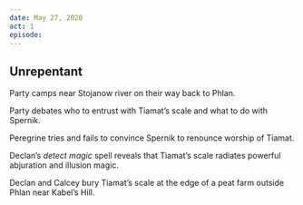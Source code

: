 ```yaml
---
date: May 27, 2020
act: 1
episode: 
---
```

##  Unrepentant

Party camps near Stojanow river on their way back to Phlan.

Party debates who to entrust with Tiamat’s scale and what to do with Spernik.

Peregrine tries and fails to convince Spernik to renounce worship of Tiamat.

Declan’s *detect magic* spell reveals that Tiamat’s scale radiates powerful abjuration and illusion magic.

Declan and Calcey bury Tiamat’s scale at the edge of a peat farm outside Phlan near Kabel’s Hill.
